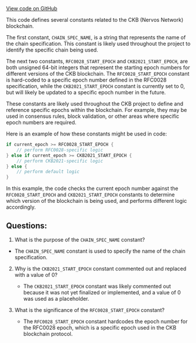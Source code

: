 [View code on GitHub](https://github.com/nervosnetwork/ckb/util/constant/src/hardfork/mainnet.rs)

This code defines several constants related to the CKB (Nervos Network) blockchain. 

The first constant, `CHAIN_SPEC_NAME`, is a string that represents the name of the chain specification. This constant is likely used throughout the project to identify the specific chain being used.

The next two constants, `RFC0028_START_EPOCH` and `CKB2021_START_EPOCH`, are both unsigned 64-bit integers that represent the starting epoch numbers for different versions of the CKB blockchain. The `RFC0028_START_EPOCH` constant is hard-coded to a specific epoch number defined in the RFC0028 specification, while the `CKB2021_START_EPOCH` constant is currently set to 0, but will likely be updated to a specific epoch number in the future.

These constants are likely used throughout the CKB project to define and reference specific epochs within the blockchain. For example, they may be used in consensus rules, block validation, or other areas where specific epoch numbers are required.

Here is an example of how these constants might be used in code:

```rust
if current_epoch >= RFC0028_START_EPOCH {
    // perform RFC0028-specific logic
} else if current_epoch >= CKB2021_START_EPOCH {
    // perform CKB2021-specific logic
} else {
    // perform default logic
}
```

In this example, the code checks the current epoch number against the `RFC0028_START_EPOCH` and `CKB2021_START_EPOCH` constants to determine which version of the blockchain is being used, and performs different logic accordingly.
## Questions: 
 1. What is the purpose of the `CHAIN_SPEC_NAME` constant?
   - The `CHAIN_SPEC_NAME` constant is used to specify the name of the chain specification.

2. Why is the `CKB2021_START_EPOCH` constant commented out and replaced with a value of 0?
   - The `CKB2021_START_EPOCH` constant was likely commented out because it was not yet finalized or implemented, and a value of 0 was used as a placeholder.

3. What is the significance of the `RFC0028_START_EPOCH` constant?
   - The `RFC0028_START_EPOCH` constant hardcodes the epoch number for the RFC0028 epoch, which is a specific epoch used in the CKB blockchain protocol.